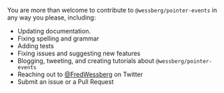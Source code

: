You are more than welcome to contribute to `@wessberg/pointer-events` in any way you please, including:

- Updating documentation.
- Fixing spelling and grammar
- Adding tests
- Fixing issues and suggesting new features
- Blogging, tweeting, and creating tutorials about `@wessberg/pointer-events`
- Reaching out to [@FredWessberg](https://twitter.com/FredWessberg) on Twitter
- Submit an issue or a Pull Request